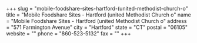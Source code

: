 +++
slug = "mobile-foodshare-sites-hartford-(united-methodist-church-o"
title = "Mobile Foodshare Sites - Hartford (united Methodist Church o"
name = "Mobile Foodshare Sites - Hartford (united Methodist Church o"
address = "571 Farmington Avenue"
city = "Hartford"
state = "CT"
postal = "06105"
website = ""
phone = "860-523-5132"
fax = ""
+++
